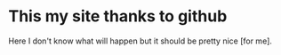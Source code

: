 # This my site thanks to github

Here I don't know what will happen but it should be pretty nice [for me].

